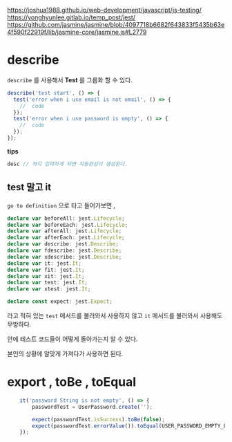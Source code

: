 https://joshua1988.github.io/web-development/javascript/js-testing/
https://yonghyunlee.gitlab.io/temp_post/jest/
https://github.com/jasmine/jasmine/blob/4097718b6682f643833f5435b63e4f590f22919f/lib/jasmine-core/jasmine.js#L2779

# describe

`describe` 를 사용해서 __Test__ 를 그룹화 할 수 있다.

```ts
describe('test start', () => {
  test('error when i use email is not email', () => {
    //  code 
  });
  test('error when i use password is empty', () => {
    //  code 
  }); 
});
```

__tips__
```ts
desc // 까지 입력하게 되면 자동완성이 생성된다.
```

## test 말고 it

`go to definition` 으로 타고 들어가보면 , 
```ts
declare var beforeAll: jest.Lifecycle;
declare var beforeEach: jest.Lifecycle;
declare var afterAll: jest.Lifecycle;
declare var afterEach: jest.Lifecycle;
declare var describe: jest.Describe;
declare var fdescribe: jest.Describe;
declare var xdescribe: jest.Describe;
declare var it: jest.It;
declare var fit: jest.It;
declare var xit: jest.It;
declare var test: jest.It;
declare var xtest: jest.It;

declare const expect: jest.Expect;
```
라고 적혀 있는 `test` 메서드를 불러와서 사용하지 않고 `it` 메서드를 불러와서 사용해도 무방하다.

안에 테스트 코드들이 어떻게 돌아가는지 알 수 있다.

본인의 상황에 알맞게 가져다가 사용하면 된다.

# export , toBe , toEqual

```ts
	it('password String is not empty', () => {
		passwordTest = UserPassword.create('');

		expect(passwordTest.isSuccess).toBe(false);
		expect(passwordTest.errorValue()).toEqual(USER_PASSWORD_EMPTY_ERROR_MESSAGE);
	});
```

